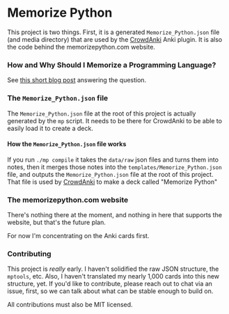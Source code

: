 # Memorize Python

This project is two things.  First, it is a generated `Memorize_Python.json`
file (and media directory) that are used by the
[CrowdAnki](https://ankiweb.net/shared/info/1788670778) Anki plugin.  It is
also the code behind the memorizepython.com website.

### How and Why Should I Memorize a Programming Language?

See [this short blog post](./site/why.md) answering the question.

### The `Memorize_Python.json` file

The `Memorize_Python.json` file at the root of this project is actually
generated by the `mp` script.  It needs to be there for CrowdAnki to be able to
easily load it to create a deck.

#### How the `Memorize_Python.json` file works

If you run `./mp compile` it takes the `data/raw` json files and turns them
into notes, then it merges those notes into the
`templates/Memorize_Python.json` file, and outputs the `Memorize_Python.json`
file at the root of this project.  That file is used by
[CrowdAnki](https://ankiweb.net/shared/info/1788670778) to make a deck called
"Memorize Python"

### The memorizepython.com website

There's nothing there at the moment, and nothing in here that supports the
website, but that's the future plan.

For now I'm concentrating on the Anki cards first.

### Contributing

This project is *really* early.  I haven't solidified the raw JSON structure,
the `mptools`, etc.  Also, I haven't translated my nearly 1,000 cards into this
new structure, yet.  If you'd like to contribute, please reach out to chat via an
issue, first, so we can talk about what can be stable enough to build on.

All contributions must also be MIT licensed.
